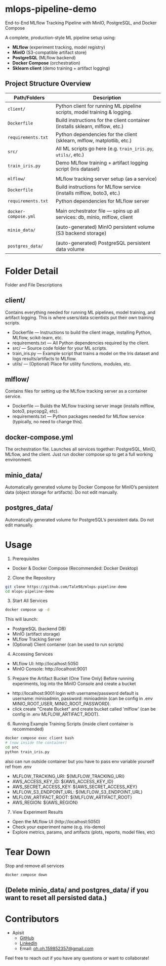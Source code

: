 # mlops-pipeline-demo
End-to-End MLflow Tracking Pipeline with MinIO, PostgreSQL, and Docker Compose

A complete, production-style ML pipeline setup using:
- **MLflow** (experiment tracking, model registry)
- **MinIO** (S3-compatible artifact store)
- **PostgreSQL** (MLflow backend)
- **Docker Compose** (orchestration)
- **Sklearn client** (demo training + artifact logging)

## Project Structure Overview

| Path/Folders         | Description                                                                |
|----------------------|----------------------------------------------------------------------------|
| `client/`            | Python client for running ML pipeline scripts, model training & logging.    |
| `Dockerfile`      | Build instructions for the client container (installs sklearn, mlflow, etc.)|
| `requirements.txt`| Python dependencies for the client (sklearn, mlflow, matplotlib, etc.)      |
| `src/`            | All ML scripts go here (e.g. `train_iris.py`, `utils/`, etc.)              |
| `train_iris.py`| Demo MLflow training + artifact logging script (Iris dataset)               |
|                                                                                                |
| `mlflow/`            | MLflow tracking server setup (as a service)                                |
| `Dockerfile`      | Build instructions for MLflow service (installs mlflow, boto3, etc.)        |
| `requirements.txt`| Python dependencies for MLflow server                                       |
|                                                                                                |
| `docker-compose.yml` | Main orchestrator file — spins up all services: db, minio, mlflow, client  |
|                                                                                                |
| `minio_data/`        | (auto-generated) MinIO persistent volume (S3 backend storage)              |
|                                                                                                |
| `postgres_data/`     | (auto-generated) PostgreSQL persistent data volume                         |

# Folder Detail
Folder and File Descriptions
## client/
Contains everything needed for running ML pipelines, model training, and artifact logging.
This is where users/data scientists put their own training scripts.
- Dockerfile — Instructions to build the client image, installing Python, MLflow, scikit-learn, etc.
- requirements.txt — All Python dependencies required by the client.
- src/ — Source code folder for your ML scripts.
- train_iris.py — Example script that trains a model on the Iris dataset and logs results/artifacts to MLflow.
- utils/ — (Optional) Place for utility functions, modules, etc.
## mlflow/
Contains files for setting up the MLflow tracking server as a container service.
- Dockerfile — Builds the MLflow tracking server image (installs mlflow, boto3, psycopg2, etc).
- requirements.txt — Python packages needed for MLflow service (typically, no need to change this).
## docker-compose.yml
The orchestration file. Launches all services together: PostgreSQL, MinIO, MLflow, and the client.
Just run docker compose up to get a full working environment.
## minio_data/
Automatically generated volume by Docker Compose for MinIO’s persistent data (object storage for artifacts).
Do not edit manually.
## postgres_data/
Automatically generated volume for PostgreSQL’s persistent data.
Do not edit manually.
# Usage
1. Prerequisites
  - Docker & Docker Compose (Recommended: Docker Desktop)
2. Clone the Repository
```bash
git clone https://github.com/Tale98/mlops-pipeline-demo
cd mlops-pipeline-demo
```
3. Start All Services
```bash
docker compose up -d
```
This will launch:
  - PostgreSQL (backend DB)
  - MinIO (artifact storage)
  - MLflow Tracking Server
  - (Optional) Client container (can be used to run scripts)
4. Accessing Services
  - MLflow UI: http://localhost:5050
  - MinIO Console: http://localhost:9001
5. Prepare the Artifact Bucket (One Time Only)
  Before running experiments, log into the MinIO Console and create a bucket
  - http://localhost:9001 login with username/password default is username: minioadmin, password: minioadmin (can be config in .env MINIO_ROOT_USER, MINIO_ROOT_PASSWORD).
  - click create "Create Bucket" and create bucket called 'mlflow' (can be config in .env MLFLOW_ARTIFACT_ROOT).
6. Running Example Training Scripts (inside client container is recommended)
```bash
docker compose exec client bash
# (now inside the container)
cd src
python train_iris.py
```
also can run outside container but you have to pass env variable yourself ref from .env
  - MLFLOW_TRACKING_URI: ${MLFLOW_TRACKING_URI}
  - AWS_ACCESS_KEY_ID: ${AWS_ACCESS_KEY_ID}
  - AWS_SECRET_ACCESS_KEY: ${AWS_SECRET_ACCESS_KEY}
  - MLFLOW_S3_ENDPOINT_URL: ${MLFLOW_S3_ENDPOINT_URL}
  - MLFLOW_ARTIFACT_ROOT: ${MLFLOW_ARTIFACT_ROOT}
  - AWS_REGION: ${AWS_REGION}
7. View Experiment Results
  - Open the MLflow UI (http://localhost:5050)
  - Check your experiment name (e.g. iris-demo)
  - Explore metrics, params, and artifacts (plots, reports, model files, etc)
# Tear Down
Stop and remove all services
```bash
docker compose down
```
## (Delete minio_data/ and postgres_data/ if you want to reset all persisted data.)
# Contributors

- Apisit 
  - [GitHub](https://github.com/Tale98)
  - [LinkedIn](https://www.linkedin.com/in/apisit-chiamkhunthod-2a11221b4/)
  - Email: oh.oh.159852357@gmail.com

Feel free to reach out if you have any questions or want to collaborate!
